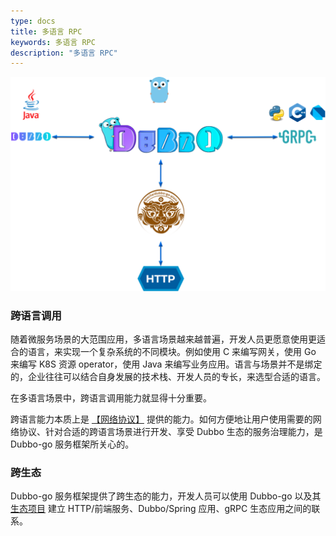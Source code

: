 ```yaml
---
type: docs
title: 多语言 RPC
keywords: 多语言 RPC
description: "多语言 RPC"
---
```



![img](/imgs/docs3-v2/golang-sdk/concept/rpc/multi_language/dubbogo-3.0-invocation.png)

### 跨语言调用

随着微服务场景的大范围应用，多语言场景越来越普遍，开发人员更愿意使用更适合的语言，来实现一个复杂系统的不同模块。例如使用 C 来编写网关，使用 Go 来编写 K8S 资源 operator，使用 Java 来编写业务应用。语言与场景并不是绑定的，企业往往可以结合自身发展的技术栈、开发人员的专长，来选型合适的语言。

在多语言场景中，跨语言调用能力就显得十分重要。

跨语言能力本质上是 [【网络协议】](../protocol/) 提供的能力。如何方便地让用户使用需要的网络协议、针对合适的跨语言场景进行开发、享受 Dubbo 生态的服务治理能力，是 Dubbo-go 服务框架所关心的。

### 跨生态

Dubbo-go 服务框架提供了跨生态的能力，开发人员可以使用 Dubbo-go 以及其 [生态项目](../../../refer/ecology/) 建立 HTTP/前端服务、Dubbo/Spring 应用、gRPC 生态应用之间的联系。
